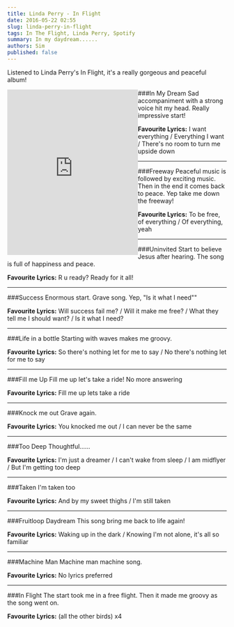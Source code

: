```yaml
---
title: Linda Perry - In Flight
date: 2016-05-22 02:55
slug: linda-perry-in-flight
tags: In The Flight, Linda Perry, Spotify
summary: In my daydream......
authors: Sim
published: false
---
```


Listened to Linda Perry's In Flight, it's a really gorgeous and peaceful album!  
<iframe src="https://embed.spotify.com/?uri=spotify%3Aalbum%3A2jhrc8bUhPLZjxlQtXPoa6" width="300" height="380" frameborder="0" allowtransparency="true" align="left"></iframe>
###In My Dream 
Sad accompaniment with a strong voice hit my head. Really impressive start!  

**Favourite Lyrics:** I want everything / Everything I want / There's no room to turn me upside down  

---
###Freeway
Peaceful music is followed by exciting music. Then in the end it comes back to peace. Yep take me down the freeway!  

**Favourite Lyrics:**  To be free, of everything / Of everything, yeah  

---
###Uninvited
Start to believe Jesus after hearing. The song is full of happiness and peace.  

**Favourite Lyrics:** R u ready? Ready for it all!  

---
###Success
Enormous start. Grave song. Yep, "Is it what I need""  

**Favourite Lyrics:** Will success fail me? / Will it make me free? / What they tell me I should want? / Is it what I need?  

---
###Life in a bottle
Starting with waves makes me groovy.  

**Favourite Lyrics:** So there's nothing let for me to say / No there's nothing let for me to say  

---
###Fill me Up
Fill me up let's take a ride! No more answering  

**Favourite Lyrics:** Fill me up lets take a ride  

---
###Knock me out
Grave again.  

**Favourite Lyrics:** You knocked me out / I can never be the same  

---
###Too Deep
Thoughtful......  

**Favourite Lyrics:** I'm just a dreamer / I can't wake from sleep / I am midflyer / But I'm getting too deep  

---
###Taken
I'm taken too  

**Favourite Lyrics:** And by my sweet thighs / I'm still taken  

---
###Fruitloop Daydream
This song bring me back to life again!  

**Favourite Lyrics:** Waking up in the dark / Knowing I'm not alone, it's all so familiar  

---
###Machine Man
Machine man machine song.  

**Favourite Lyrics:** No lyrics preferred  

---
###In Flight
The start took me in a free flight. Then it made me groovy as the song went on.  

**Favourite Lyrics:** (all the other birds) x4  
